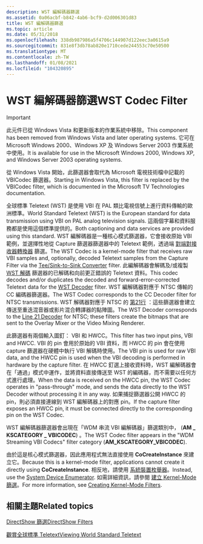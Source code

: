 ```yaml
---
description: WST 編解碼器篩選
ms.assetid: 0a06acbf-b842-4ab6-bcf9-d2d006301d83
title: WST 編解碼器篩選
ms.topic: article
ms.date: 05/31/2018
ms.openlocfilehash: 338db987986a5f4706c144907d122eec3a0615a9
ms.sourcegitcommit: 831e8f3db78ab820e1710cede244553c70e50500
ms.translationtype: MT
ms.contentlocale: zh-TW
ms.lasthandoff: 01/08/2021
ms.locfileid: "104320895"
---
```

# <a name="wst-codec-filter"></a><span data-ttu-id="062ab-103">WST 編解碼器篩選</span><span class="sxs-lookup"><span data-stu-id="062ab-103">WST Codec Filter</span></span>

> [!IMPORTANT]
> <span data-ttu-id="062ab-104">此元件已從 Windows Vista 和更新版本的作業系統中移除。</span><span class="sxs-lookup"><span data-stu-id="062ab-104">This component has been removed from Windows Vista and later operating systems.</span></span> <span data-ttu-id="062ab-105">它可在 Microsoft Windows 2000、Windows XP 及 Windows Server 2003 作業系統中使用。</span><span class="sxs-lookup"><span data-stu-id="062ab-105">It is available for use in the Microsoft Windows 2000, Windows XP, and Windows Server 2003 operating systems.</span></span>

 

<span data-ttu-id="062ab-106">從 Windows Vista 開始，此篩選器會取代為 Microsoft 電視技術檔中記載的 VBICodec 篩選器。</span><span class="sxs-lookup"><span data-stu-id="062ab-106">Starting in Windows Vista, this filter is replaced by the VBICodec filter, which is documented in the Microsoft TV Technologies documentation.</span></span>

<span data-ttu-id="062ab-107">全球標準 Teletext (WST) 是使用 VBI 在 PAL 類比電視信號上進行資料傳輸的歐洲標準。</span><span class="sxs-lookup"><span data-stu-id="062ab-107">World Standard Teletext (WST) is the European standard for data transmission using VBI on PAL analog television signals.</span></span> <span data-ttu-id="062ab-108">這兩個字幕和資料服務都是使用這個標準提供的。</span><span class="sxs-lookup"><span data-stu-id="062ab-108">Both captioning and data services are provided using this standard.</span></span> <span data-ttu-id="062ab-109">WST 編解碼器是一種核心模式篩選器，它會接收原始 VBI 範例，並選擇性地從 Capture 篩選器篩選器中的 Teletext 範例，透過端 [對端對接收器轉換器](tee-sink-to-sink-converter.md) 篩選。</span><span class="sxs-lookup"><span data-stu-id="062ab-109">The WST Codec is a kernel-mode filter that receives raw VBI samples and, optionally, decoded Teletext samples from the Capture Filter via the [Tee/Sink-to-Sink Converter](tee-sink-to-sink-converter.md) filter.</span></span> <span data-ttu-id="062ab-110">此編解碼器會解碼及/或複製 [WST 解碼](wst-decoder-filter.md) 篩選器的已解碼和向前更正錯誤的 Teletext 資料。</span><span class="sxs-lookup"><span data-stu-id="062ab-110">This codec decodes and/or duplicates the decoded and forward-error-corrected Teletext data for the [WST Decoder](wst-decoder-filter.md) filter.</span></span> <span data-ttu-id="062ab-111">WST 編解碼器對應于 NTSC 傳輸的 CC 編碼器篩選器。</span><span class="sxs-lookup"><span data-stu-id="062ab-111">The WST Codec corresponds to the CC Decoder filter for NTSC transmissions.</span></span> <span data-ttu-id="062ab-112">WST 解碼器對應于 NTSC 的 [第21行](line-21-decoder-filter.md) ：這些篩選器會建立傳送至重迭混音器或影片混合轉譯器的點陣圖。</span><span class="sxs-lookup"><span data-stu-id="062ab-112">The WST Decoder corresponds to the [Line 21 Decoder](line-21-decoder-filter.md) for NTSC; these filters create the bitmaps that are sent to the Overlay Mixer or the Video Mixing Renderer.</span></span>

<span data-ttu-id="062ab-113">此篩選器有兩個輸入圖釘： VBI 和 HWCC。</span><span class="sxs-lookup"><span data-stu-id="062ab-113">This filter has two input pins, VBI and HWCC.</span></span> <span data-ttu-id="062ab-114">VBI 的 pin 會用於原始的 VBI 資料，而 HWCC 的 pin 會在使用 capture 篩選器在硬體中執行 VBI 解碼時使用。</span><span class="sxs-lookup"><span data-stu-id="062ab-114">The VBI pin is used for raw VBI data, and the HWCC pin is used when the VBI decoding is performed in hardware by the capture filter.</span></span> <span data-ttu-id="062ab-115">在 HWCC 釘選上接收資料時，WST 編解碼器會在「通過」模式中運作，並將資料直接傳送至 WST 的編碼器，而不需要以任何方式進行處理。</span><span class="sxs-lookup"><span data-stu-id="062ab-115">When the data is received on the HWCC pin, the WST Codec operates in "pass-through" mode, and sends the data directly to the WST Decoder without processing it in any way.</span></span> <span data-ttu-id="062ab-116">如果捕捉篩選器公開 HWCC 的 pin，則必須直接連線到 WST 編解碼器上的對應 pin。</span><span class="sxs-lookup"><span data-stu-id="062ab-116">If the capture filter exposes an HWCC pin, it must be connected directly to the corresponding pin on the WST Codec.</span></span>

<span data-ttu-id="062ab-117">WST 編解碼器篩選器會出現在「WDM 串流 VBI 編解碼器」篩選類別中， (**AM \_ KSCATEGORY \_ VBICODEC**) 。</span><span class="sxs-lookup"><span data-stu-id="062ab-117">The WST Codec filter appears in the "WDM Streaming VBI Codecs" filter category (**AM\_KSCATEGORY\_VBICODEC**).</span></span>

<span data-ttu-id="062ab-118">由於這是核心模式篩選器，因此應用程式無法直接使用 **CoCreateInstance** 來建立它。</span><span class="sxs-lookup"><span data-stu-id="062ab-118">Because this is a kernel-mode filter, applications cannot create it directly using **CoCreateInstance**.</span></span> <span data-ttu-id="062ab-119">相反地，請使用 [系統裝置枚舉器](system-device-enumerator.md)。</span><span class="sxs-lookup"><span data-stu-id="062ab-119">Instead, use the [System Device Enumerator](system-device-enumerator.md).</span></span> <span data-ttu-id="062ab-120">如需詳細資訊，請參閱 [建立 Kernel-Mode 篩選](creating-kernel-mode-filters.md)。</span><span class="sxs-lookup"><span data-stu-id="062ab-120">For more information, see [Creating Kernel-Mode Filters](creating-kernel-mode-filters.md).</span></span>

## <a name="related-topics"></a><span data-ttu-id="062ab-121">相關主題</span><span class="sxs-lookup"><span data-stu-id="062ab-121">Related topics</span></span>

<dl> <dt>

[<span data-ttu-id="062ab-122">DirectShow 篩選</span><span class="sxs-lookup"><span data-stu-id="062ab-122">DirectShow Filters</span></span>](directshow-filters.md)
</dt> <dt>

[<span data-ttu-id="062ab-123">觀賞全球標準 Teletext</span><span class="sxs-lookup"><span data-stu-id="062ab-123">Viewing World Standard Teletext</span></span>](viewing-world-standard-teletext.md)
</dt> </dl>

 

 



